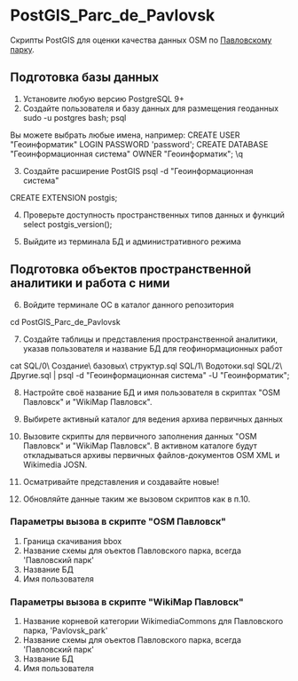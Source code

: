# PostGIS_Parc_de_Pavlovsk
Скрипты PostGIS для оценки качества данных OSM по [Павловскому парку](https://www.openstreetmap.org/relation/1721131).

## Подготовка базы данных
1. Установите любую версию PostgreSQL 9+
2. Создайте пользователя и базу данных для размещения геоданных
sudo -u postgres bash;
psql

Вы можете выбрать любые имена, например:
CREATE USER "Геоинформатик" LOGIN PASSWORD 'password';
CREATE DATABASE "Геоинформационная система" OWNER "Геоинформатик";
\q

3. Создайте расширение PostGIS
psql -d "Геоинформационная система"

CREATE EXTENSION postgis;

4. Проверьте доступность пространственных типов данных и функций
select postgis_version();

5. Выйдите из терминала БД и административного режима

## Подготовка объектов пространственной аналитики и работа с ними

6. Войдите терминале ОС в каталог данного репозитория

cd PostGIS_Parc_de_Pavlovsk

7. Создайте таблицы и представления пространственной аналитики, указав пользователя и название БД для геофинормационных работ

cat SQL/0\ Создание\ базовых\ структур.sql SQL/1\ Водотоки.sql SQL/2\ Другие.sql | psql -d "Геоинформационная система" -U "Геоинформатик";

8. Настройте своё название БД и имя пользователя в скриптах "OSM Павловск" и "WikiMap Павловск".

9. Выбирете активный каталог для ведения архива первичных данных

10. Вызовите скрипты для первичного заполнения данных "OSM Павловск" и "WikiMap Павловск". В активном каталоге будут откладываться архивы первичных файлов-документов OSM XML и Wikimedia JOSN.

11. Осматривайте представления и создавайте новые!

12. Обновляйте данные таким же вызовом скриптов как в п.10.

### Параметры вызова в скрипте "OSM Павловск"

1. Граница скачивания bbox
2. Название схемы для оъектов Павловского парка, всегда 'Павловский парк'
3. Название БД
4. Имя пользователя

### Параметры вызова в скрипте "WikiMap Павловск"

1. Название корневой категории WikimediaCommons для Павловского парка, 'Pavlovsk_park'
2. Название схемы для оъектов Павловского парка, всегда 'Павловский парк'
3. Название БД
4. Имя пользователя
